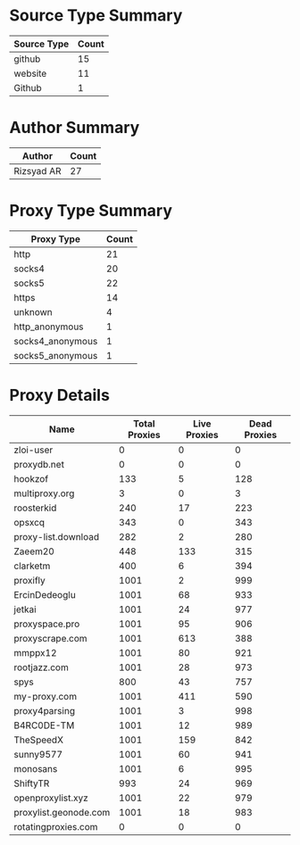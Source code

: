 # Source Type Summary

| Source Type | Count |
|-------------|-------|
| github | 15 |
| website | 11 |
| Github | 1 |


# Author Summary

| Author | Count |
|--------|-------|
| Rizsyad AR | 27 |


# Proxy Type Summary

| Proxy Type | Count |
|------------|-------|
| http | 21 |
| socks4 | 20 |
| socks5 | 22 |
| https | 14 |
| unknown | 4 |
| http_anonymous | 1 |
| socks4_anonymous | 1 |
| socks5_anonymous | 1 |


# Proxy Details

| Name | Total Proxies | Live Proxies | Dead Proxies |
|------|---------------|--------------|---------------|
| zloi-user | 0 | 0 | 0 |
| proxydb.net | 0 | 0 | 0 |
| hookzof | 133 | 5 | 128 |
| multiproxy.org | 3 | 0 | 3 |
| roosterkid | 240 | 17 | 223 |
| opsxcq | 343 | 0 | 343 |
| proxy-list.download | 282 | 2 | 280 |
| Zaeem20 | 448 | 133 | 315 |
| clarketm | 400 | 6 | 394 |
| proxifly | 1001 | 2 | 999 |
| ErcinDedeoglu | 1001 | 68 | 933 |
| jetkai | 1001 | 24 | 977 |
| proxyspace.pro | 1001 | 95 | 906 |
| proxyscrape.com | 1001 | 613 | 388 |
| mmppx12 | 1001 | 80 | 921 |
| rootjazz.com | 1001 | 28 | 973 |
| spys | 800 | 43 | 757 |
| my-proxy.com | 1001 | 411 | 590 |
| proxy4parsing | 1001 | 3 | 998 |
| B4RC0DE-TM | 1001 | 12 | 989 |
| TheSpeedX | 1001 | 159 | 842 |
| sunny9577 | 1001 | 60 | 941 |
| monosans | 1001 | 6 | 995 |
| ShiftyTR | 993 | 24 | 969 |
| openproxylist.xyz | 1001 | 22 | 979 |
| proxylist.geonode.com | 1001 | 18 | 983 |
| rotatingproxies.com | 0 | 0 | 0 |
